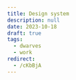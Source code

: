 ```yaml
---
title: Design system
description: null
date: 2023-10-18
draft: true
tags:
  - dwarves
  - work
redirect:
  - /cKbBjA
---
```

